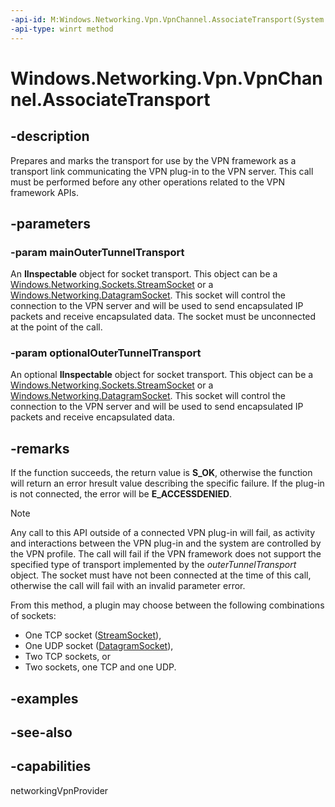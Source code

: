 ```yaml
---
-api-id: M:Windows.Networking.Vpn.VpnChannel.AssociateTransport(System.Object,System.Object)
-api-type: winrt method
---
```


<!-- Method syntax
public void AssociateTransport(System.Object mainOuterTunnelTransport, System.Object optionalOuterTunnelTransport)
-->

# Windows.Networking.Vpn.VpnChannel.AssociateTransport

## -description
Prepares and marks the transport for use by the VPN framework as a transport link communicating the VPN plug-in to the VPN server. This call must be performed before any other operations related to the VPN framework APIs.

## -parameters
### -param mainOuterTunnelTransport
An **IInspectable** object for socket transport. This object can be a [Windows.Networking.Sockets.StreamSocket](/uwp/api/windows.networking.sockets.streamsocket) or a [Windows.Networking.DatagramSocket](../windows.networking.sockets/datagramsocket.md). This socket will control the connection to the VPN server and will be used to send encapsulated IP packets and receive encapsulated data. The socket must be unconnected at the point of the call.

### -param optionalOuterTunnelTransport
An optional **IInspectable** object for socket transport. This object can be a [Windows.Networking.Sockets.StreamSocket](/uwp/api/windows.networking.sockets.streamsocket) or a [Windows.Networking.DatagramSocket](../windows.networking.sockets/datagramsocket.md). This socket will control the connection to the VPN server and will be used to send encapsulated IP packets and receive encapsulated data.

## -remarks
If the function succeeds, the return value is **S_OK**, otherwise the function will return an error hresult value describing the specific failure. If the plug-in is not connected, the error will be **E_ACCESSDENIED**.

> [!NOTE]
> Any call to this API outside of a connected VPN plug-in will fail, as activity and interactions between the VPN plug-in and the system are controlled by the VPN profile. The call will fail if the VPN framework does not support the specified type of transport implemented by the *outerTunnelTransport* object. The socket must have not been connected at the time of this call, otherwise the call will fail with an invalid parameter error.

From this method, a plugin may choose between the following combinations of sockets: 
+ One TCP socket ([StreamSocket](../windows.networking.sockets/streamsocket.md)),
+ One UDP socket ([DatagramSocket](../windows.networking.sockets/datagramsocket.md)),
+ Two TCP sockets, or
+ Two sockets, one TCP and one UDP.

## -examples

## -see-also

## -capabilities
networkingVpnProvider
